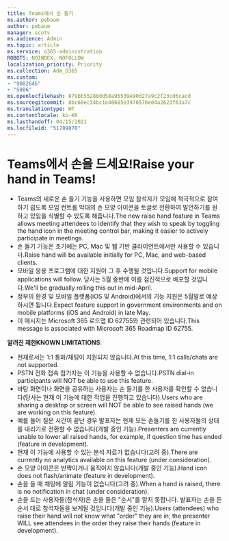 ```yaml
---
title: Teams에서 손 들기
ms.author: pebaum
author: pebaum
manager: scotv
ms.audience: Admin
ms.topic: article
ms.service: o365-administration
ROBOTS: NOINDEX, NOFOLLOW
localization_priority: Priority
ms.collection: Adm_O365
ms.custom:
- "9002646"
- "5086"
ms.openlocfilehash: 879bb55280dd58a95539e90d27a9c2f23cd6cacd
ms.sourcegitcommit: 8bc60ec34bc1e40685e3976576e04a2623f63a7c
ms.translationtype: HT
ms.contentlocale: ko-KR
ms.lasthandoff: 04/15/2021
ms.locfileid: "51789870"
---
```

# <a name="raise-your-hand-in-teams"></a><span data-ttu-id="b23fc-102">Teams에서 손을 드세요!</span><span class="sxs-lookup"><span data-stu-id="b23fc-102">Raise your hand in Teams!</span></span>

- <span data-ttu-id="b23fc-103">Teams의 새로운 손 들기 기능을 사용하면 모임 참석자가 모임에 적극적으로 참여하기 쉽도록 모임 컨트롤 막대의 손 모양 아이콘을 토글로 전환하여 발언하기를 원하고 있임을 식별할 수 있도록 해줍니다.</span><span class="sxs-lookup"><span data-stu-id="b23fc-103">The new raise hand feature in Teams allows meeting attendees to identify that they wish to speak by toggling the hand icon in the meeting control bar, making it easier to actively participate in meetings.</span></span>
- <span data-ttu-id="b23fc-104">손 들기 기능은 초기에는 PC, Mac 및 웹 기반 클라이언트에서만 사용할 수 있습니다.</span><span class="sxs-lookup"><span data-stu-id="b23fc-104">Raise hand will be available initially for PC, Mac, and web-based clients.</span></span>
- <span data-ttu-id="b23fc-105">모바일 응용 프로그램에 대한 지원이 그 후 수행될 것입니다.</span><span class="sxs-lookup"><span data-stu-id="b23fc-105">Support for mobile applications will follow.</span></span> <span data-ttu-id="b23fc-106">당사는 5월 중반에 이를 점진적으로 배포할 것입니다.</span><span class="sxs-lookup"><span data-stu-id="b23fc-106">We'll be gradually rolling this out in mid-April.</span></span>
- <span data-ttu-id="b23fc-107">정부의 환경 및 모바일 플랫폼(iOS 및 Android)에서의 기능 지원은 5월말로 예상하시면 됩니다.</span><span class="sxs-lookup"><span data-stu-id="b23fc-107">Expect feature support in government environments and on mobile platforms (iOS and Android) in late May.</span></span>
- <span data-ttu-id="b23fc-108">이 메시지는 Microsoft 365 로드맵 ID 62755와 관련되어 있습니다.</span><span class="sxs-lookup"><span data-stu-id="b23fc-108">This message is associated with Microsoft 365 Roadmap ID 62755.</span></span>

<span data-ttu-id="b23fc-109">**알려진 제한**</span><span class="sxs-lookup"><span data-stu-id="b23fc-109">**KNOWN LIMITATIONS**:</span></span>

- <span data-ttu-id="b23fc-110">현재로서는 1:1 통화/채팅이 지원되지 않습니다.</span><span class="sxs-lookup"><span data-stu-id="b23fc-110">At this time, 1:1 calls/chats are not supported.</span></span>
- <span data-ttu-id="b23fc-111">PSTN 전화 접속 참가자는 이 기능을 사용할 수 없습니다.</span><span class="sxs-lookup"><span data-stu-id="b23fc-111">PSTN dial-in participants will NOT be able to use this feature.</span></span>
- <span data-ttu-id="b23fc-112">바탕 화면이나 화면을 공유하는 사용자는 손 들기를 한 사용자를 확인할 수 없습니다(당사는 현재 이 기능에 대한 작업을 진행하고 있습니다).</span><span class="sxs-lookup"><span data-stu-id="b23fc-112">Users who are sharing a desktop or screen will NOT be able to see raised hands (we are working on this feature).</span></span>
- <span data-ttu-id="b23fc-113">예를 들어 질문 시간이 끝난 경우 발표자는 현재 모든 손들기를 한 사용자들의 상태를 내리기로 전환할 수 없습니다(개발 중인 기능).</span><span class="sxs-lookup"><span data-stu-id="b23fc-113">Presenters are currently unable to lower all raised hands, for example, if question time has ended (feature in development).</span></span>
- <span data-ttu-id="b23fc-114">현재 이 기능에 사용할 수 있는 분석 자료가 없습니다(고려 중).</span><span class="sxs-lookup"><span data-stu-id="b23fc-114">There are currently no analytics available on this feature (under consideration).</span></span>
- <span data-ttu-id="b23fc-115">손 모양 아이콘은 반짝이거나 움직이지 않습니다(개발 중인 기능).</span><span class="sxs-lookup"><span data-stu-id="b23fc-115">Hand icon does not flash/animate (feature in development).</span></span>
- <span data-ttu-id="b23fc-116">손을 들 때 채팅에 알림 기능이 없습니다(고려 중).</span><span class="sxs-lookup"><span data-stu-id="b23fc-116">When a hand is raised, there is no notification in chat (under consideration).</span></span>
- <span data-ttu-id="b23fc-117">손을 드는 사용자들(참석자)은 손을 들은 "순서"를 알지 못합니다. 발표자는 손을 든 순서 대로 참석자들을 보게될 것입니다(개발 중인 기능).</span><span class="sxs-lookup"><span data-stu-id="b23fc-117">Users (attendees) who raise their hand will not know what "order" they are in; the presenter WILL see attendees in the order they raise their hands (feature in development).</span></span>

